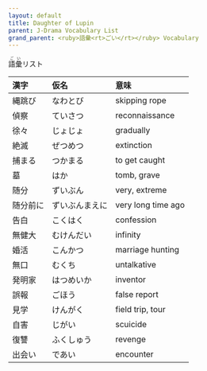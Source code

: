```yaml
---
layout: default
title: Daughter of Lupin
parent: J-Drama Vocabulary List
grand_parent: <ruby>語彙<rt>ごい</rt></ruby> Vocabulary
---
```


<ruby>語彙<rt>ごい</rt></ruby>リスト

| 漢字     | 仮名           | 意味               |
|:-------- |:-------------- |:------------------ |
| 縄跳び   | なわとび       | skipping rope      |
| 偵察     | ていさつ       | reconnaissance     |
| 徐々     | じょじょ       | gradually          |
| 絶滅     | ぜつめつ       | extinction         |
| 捕まる   | つかまる       | to get caught      |
| 墓       | はか           | tomb, grave        |
| 随分     | ずいぶん       | very, extreme      |
| 随分前に | ずいぶんまえに | very long time ago |
| 告白     | こくはく       | confession         |
| 無健大   | むけんだい     | infinity           |
| 婚活     | こんかつ       | marriage hunting   |
| 無口     | むくち         | untalkative        |
| 発明家   | はつめいか     | inventor           |
| 誤報     | ごほう         | false report       |
| 見学     | けんがく       | field trip, tour   |
| 自害     | じがい         | scuicide           |
| 復讐     | ふくしゅう     | revenge            |
| 出会い   | であい         | encounter          |
